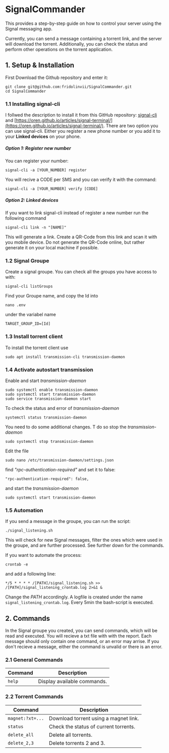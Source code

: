 # SignalCommander
This provides a step-by-step guide on how to control your server using the Signal messaging app.

Currently, you can send a message containing a torrent link, and the server will download the torrent. Additionally, you can check the status and perform other operations on the torrent application.

## 1. Setup & Installation 

First Download the Github repository and enter it:
```
git clone git@github.com:fridolinvii/SignalCommander.git
cd SignalCommander
```


### 1.1 Installing signal-cli
I follwed the description to install it from this GitHub repository: [signal-cli](https://github.com/AsamK/signal-cli) and [https://oren.github.io/articles/signal-terminal/](https://oren.github.io/articles/signal-terminal/).
There are two option you can use signal-cli. Either you register a new phone number or you add it to your **Linked devices** on your phone.

##### Option 1: Register new number
You can register your number:
```
signal-cli -a [YOUR_NUMBER] register
```
You will recive a CODE per SMS and you can verify it with the command:
```
signal-cli -a [YOUR_NUMBER] verify [CODE]
```

##### Option 2: **Linked devices**
If you want to link signal-cli instead of register a new number run the following command
```
signal-cli link -n "[NAME]"
```
This will generate a link. Create a QR-Code from this link and scan it with you mobile device. 
Do not generate the QR-Code online, but rather generate it on your local machine if possible.


### 1.2 Signal Groupe
Create a signal groupe. You can check all the groups you have access to with:
```
signal-cli listGroups
```
Find your Groupe name, and copy the Id into 
```
nano .env
```
under the variabel name
```
TARGET_GROUP_ID=[Id]
```


### 1.3 Install torrent client
To install the torrent client use
```
sudo apt install transmission-cli transmission-daemon
```


 <!---And if you want to change the download folder to */path/to/folder* edit:
```
"download-dir": "/path/to/folder",
```
```
"incomplete-dir": "/path/to/folder/incomplete",
```
And change the owner of the folder to:
```
sudo chown debian-transmission:debian-transmission -R [/path/to/folder]
```
Or change the *USER* in (unclear if this works)
```
sudo nano /etc/init.d/transmission-daemon
```
--->
### 1.4 Activate autostart transmission
Enable and start *transmission-daemon*
```
sudo systemctl enable transmission-daemon
sudo systemctl start transmission-daemon
sudo service transmission-daemon start
```
To check the status and error of *transmission-daemon*
```
systemctl status transmission-daemon
```
You need to do some additional changes. T do so stop the *transmission-daemon*
```
sudo systemctl stop transmission-daemon
```
Edit the file
```
sudo nano /etc/transmission-daemon/settings.json
```
find *"rpc-authentication-required"* and set it to false:
```
"rpc-authentication-required": false,
```
and start the *transmission-daemon*
```
sudo systemctl start transmission-daemon
```

### 1.5 Automation 
If you send a message in the groupe, you can run the script:
```
./signal_listening.sh
```
This will check for new Signal messages, filter the ones which were used in the groupe, and are further processed. See further down for the commands.

If you want to automate the process:
```
crontab -e
```
and add a following line:
```
*/5 * * * * /[PATH]/signal_listening.sh >> /[PATH]/signal_listening_crontab.log 2>&1 &
```
Change the *PATH* accordingly. A logfile is created under the name `signal_listening_crontab.log`. Every 5min the bash-script is executed.


## 2. Commands
In the Signal groupe you created, you can send commands, which will be read and executed. You will recieve a txt file with with the report.
Each message should only contain one command, or an error may arrise. If you don't recieve a message, either the command is unvalid or there is an error.

### 2.1 General Commands
| Command        | Description                            |
|----------------|----------------------------------------|
| `help`         | Display available commands.            |


### 2.2 Torrent Commands
| Command         | Description                            |
|-----------------|----------------------------------------|
| `magnet:?xt=...`| Download torrent using a magnet link.  |
| `status`        | Check the status of current torrents.  |
| `delete_all`    | Delete all torrents.                   |
| `delete_2,3`    | Delete torrents 2 and 3.               |


